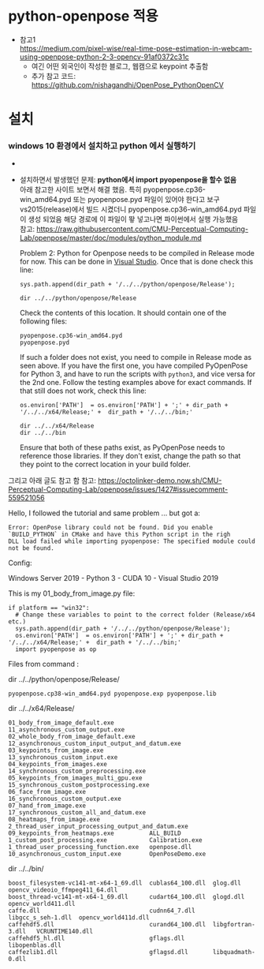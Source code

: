 # python-openpose 적용
- 참고1  
https://medium.com/pixel-wise/real-time-pose-estimation-in-webcam-using-openpose-python-2-3-opencv-91af0372c31c
  - 여긴 어떤 외국인이 작성한 블로그, 웹캠으로 keypoint 추출함
  - 추가 참고 코드:
  https://github.com/nishagandhi/OpenPose_PythonOpenCV
  
# 설치
### windows 10 환경에서 설치하고 python 에서 실행하기
- 
- 설치하면서 발생했던 문제: **python에서 import pyopenpose을 할수 없음**  
아래 참고한 사이트 보면서 해결 했음. 특히 pyopenpose.cp36-win_amd64.pyd 또는 pyopenpose.pyd 파일이 있어야 한다고 보구 vs2015(release)에서 빌드 시켰더니 pyopenpose.cp36-win_amd64.pyd 파일이 생성 되었음 해당 경로에 이 파일이 뙇 넣고나면 파이썬에서 실행 가능했음  
참고: https://raw.githubusercontent.com/CMU-Perceptual-Computing-Lab/openpose/master/doc/modules/python_module.md  

    Problem 2: Python for Openpose needs to be compiled in Release mode for now. This can be done in [Visual Studio](https://cdn.stereolabs.com/docs/getting-started/images/release_mode.png). Once that is done check this line:

    `sys.path.append(dir_path + '/../../python/openpose/Release');`

    ```
    dir ../../python/openpose/Release
    ```

    Check the contents of this location. It should contain one of the following files:

    ```
    pyopenpose.cp36-win_amd64.pyd
    pyopenpose.pyd
    ```

    If such a folder does not exist, you need to compile in Release mode as seen above. If you have the first one, you have compiled PyOpenPose for Python 3, and have to run the scripts with `python3`, and vice versa for the 2nd one. Follow the testing examples above for exact commands. If that still does not work, check this line:

    `os.environ['PATH']  = os.environ['PATH'] + ';' + dir_path + '/../../x64/Release;' +  dir_path + '/../../bin;'`

    ```
    dir ../../x64/Release
    dir ../../bin
    ```

    Ensure that both of these paths exist, as PyOpenPose needs to reference those libraries. If they don't exist, change the path so that they point to the correct location in your build folder.
    
그리고 아래 글도 참고 함
참고: https://octolinker-demo.now.sh/CMU-Perceptual-Computing-Lab/openpose/issues/1427#issuecomment-559521056  
  
  Hello, I followed the tutorial and same problem ... but got a:

    Error: OpenPose library could not be found. Did you enable `BUILD_PYTHON` in CMake and have this Python script in the righ
    DLL load failed while importing pyopenpose: The specified module could not be found.
  Config:

  Windows Server 2019 - Python 3 - CUDA 10 - Visual Studio 2019

  This is my 01_body_from_image.py file:

    if platform == "win32":
      # Change these variables to point to the correct folder (Release/x64 etc.)
      sys.path.append(dir_path + '/../../python/openpose/Release');
      os.environ['PATH']  = os.environ['PATH'] + ';' + dir_path + '/../../x64/Release;' +  dir_path + '/../../bin;'
      import pyopenpose as op
  Files from command :

  dir ../../python/openpose/Release/

    pyopenpose.cp38-win_amd64.pyd pyopenpose.exp pyopenpose.lib

  dir ../../x64/Release/

    01_body_from_image_default.exe          11_asynchronous_custom_output.exe
    02_whole_body_from_image_default.exe    12_asynchronous_custom_input_output_and_datum.exe
    03_keypoints_from_image.exe             13_synchronous_custom_input.exe
    04_keypoints_from_images.exe            14_synchronous_custom_preprocessing.exe
    05_keypoints_from_images_multi_gpu.exe  15_synchronous_custom_postprocessing.exe
    06_face_from_image.exe                  16_synchronous_custom_output.exe
    07_hand_from_image.exe                  17_synchronous_custom_all_and_datum.exe
    08_heatmaps_from_image.exe              2_thread_user_input_processing_output_and_datum.exe
    09_keypoints_from_heatmaps.exe          ALL_BUILD
    1_custom_post_processing.exe            Calibration.exe
    1_thread_user_processing_function.exe   openpose.dll
    10_asynchronous_custom_input.exe        OpenPoseDemo.exe
  dir ../../bin/

    boost_filesystem-vc141-mt-x64-1_69.dll  cublas64_100.dll  glog.dll            opencv_videoio_ffmpeg411_64.dll
    boost_thread-vc141-mt-x64-1_69.dll      cudart64_100.dll  glogd.dll           opencv_world411.dll
    caffe.dll                               cudnn64_7.dll     libgcc_s_seh-1.dll  opencv_world411d.dll
    caffehdf5.dll                           curand64_100.dll  libgfortran-3.dll   VCRUNTIME140.dll
    caffehdf5_hl.dll                        gflags.dll        libopenblas.dll
    caffezlib1.dll                          gflagsd.dll       libquadmath-0.dll
